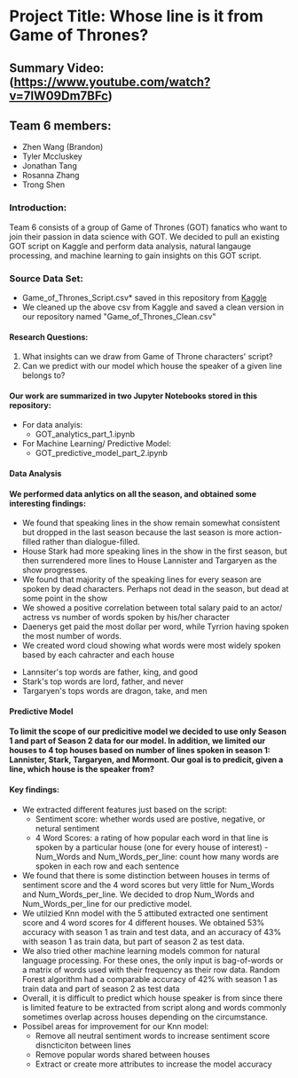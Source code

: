 # Project Title: Whose line is it from Game of Thrones?
## Summary Video: (https://www.youtube.com/watch?v=7IW09Dm7BFc)
## Team 6 members:
* Zhen Wang (Brandon)
* Tyler Mccluskey
* Jonathan Tang
* Rosanna Zhang
* Trong Shen

### Introduction:
Team 6 consists of a group of Game of Thrones (GOT) fanatics who want to join their passion in data science with GOT. We decided to pull an existing GOT script on Kaggle and perform data analysis, natural langauge processing, and machine learning to gain insights on this GOT script. 

### Source Data Set: 
* Game_of_Thrones_Script.csv* saved in this repository from [Kaggle](https://www.kaggle.com/dasbootstrapping/game-of-thrones-episode-data)
* We cleaned up the above csv from Kaggle and saved a clean version in our repository named "Game_of_Thrones_Clean.csv"

#### Research Questions:
1. What insights can we draw from Game of Throne characters' script?
2. Can we predict with our model which house the speaker of a given line belongs to?

#### Our work are summarized in two Jupyter Notebooks stored in this repository:
* For data analyis:
  - GOT_analytics_part_1.ipynb
* For Machine Learning/ Predictive Model:
  - GOT_predictive_model_part_2.ipynb 

#### Data Analysis
#### We performed data anlytics on all the season, and obtained some interesting findings:
* We found that speaking lines in the show remain somewhat consistent but dropped in the last season because the last season is more action-filled rather than dialogue-filled.
* House Stark had more speaking lines in the show in the first season, but then surrendered more lines to House Lannister and Targaryen as the show progresses.
* We found that majority of the speaking lines for every season are spoken by dead characters. Perhaps not dead in the season, but dead at some point in the show
* We showed a positive correlation between total salary paid to an actor/ actress vs number of words spoken by his/her character 
* Daenerys get paid the most dollar per word, while Tyrrion having spoken the most number of words.
* We created word cloud showing what words were most widely spoken based by each cahracter and each house
- Lannsiter's top words are father, king, and good
- Stark's top words are lord, father, and never
- Targaryen's tops words are dragon, take, and men

#### Predictive Model
#### To limit the scope of our predicitive model we decided to use only Season 1 and part of Season 2 data for our model. In addition, we limited our houses to 4 top houses based on number of lines spoken in season 1: Lannister, Stark, Targaryen, and Mormont. Our goal is to predicit, given a line, which house is the speaker from? 
#### Key findings:
* We extracted different features just based on the script:
  - Sentiment score: whether words used are postive, negative, or netural sentiment
  - 4 Word Scores: a rating of how popular each word in that line is spoken by a particular house (one for every house of interest)
  -Num_Words and Num_Words_per_line: count how many words are spoken in each row and each sentence
* We found that there is some distinction between houses in terms of sentiment score and the 4 word scores but very little for Num_Words and Num_Words_per_line. We decided to drop Num_Words and Num_Words_per_line for our predictive model.
* We utilzied Knn model with the 5 attibuted extracted one sentiment score and 4 word scores for 4 different houses. We obtained 53% accuracy with season 1 as train and test data, and an accuracy of 43% with season 1 as train data, but part of season 2 as test data.
* We also tried other machine learning models common for natural language processing. For these ones, the only input is bag-of-words or a matrix of words used with their frequency as their row data. Random Forest algorithm had a comparable accuracy of 42% with season 1 as train data and part of season 2 as test data
* Overall, it is difficult to predict which house speaker is from since there is limited feature to be extracted from script along and words commonly sometimes overlap across houses depending on the circumstance. 
* Possibel areas for improvement for our Knn model: 
  - Remove all neutral sentiment words to increase sentiment score disncticiton between lines
  - Remove popular words shared between houses
  - Extract or create more attributes to increase the model accuracy 

